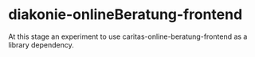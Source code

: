 # diakonie-onlineBeratung-frontend

At this stage an experiment to use caritas-online-beratung-frontend as a library dependency.

